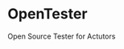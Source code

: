 # OpenTester
Open Source Tester for Actutors


<br><br>
<img src="http://www.solenoid.or.kr/data/OpenTester.png" border="0" alt="">
